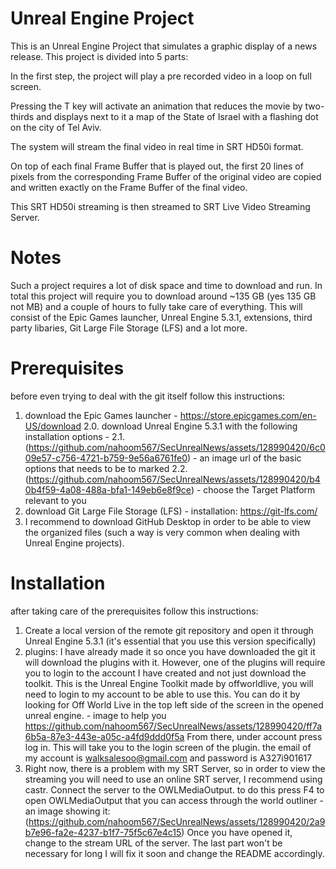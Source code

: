 # Unreal Engine Project
This is an Unreal Engine Project that simulates a graphic display of a news release.
This project is divided into 5 parts:

In the first step, the project will play a pre recorded video in a loop on full screen.

Pressing the T key will activate an animation that reduces the movie by two-thirds and displays next to it a map of the State of Israel with a flashing dot on the city of Tel Aviv.

The system will stream the final video in real time in SRT HD50i format.

On top of each final Frame Buffer that is played out, the first 20 lines of pixels from the corresponding Frame Buffer of the original video are copied and written exactly on the Frame Buffer of the final video.

This SRT HD50i streaming is then streamed to SRT Live Video Streaming Server.

# Notes
Such a project requires a lot of disk space and time to download and run.
In total this project will require you to download around ~135 GB (yes 135 GB not MB) and a couple of hours to fully take care of everything.
This will consist of the Epic Games launcher, Unreal Engine 5.3.1, extensions, third party libaries, Git Large File Storage (LFS) and a lot more.

# Prerequisites 
before even trying to deal with the git itself follow this instructions:
1. download the Epic Games launcher - https://store.epicgames.com/en-US/download
2.0. download Unreal Engine 5.3.1 with the following installation options -
   2.1. (https://github.com/nahoom567/SecUnrealNews/assets/128990420/6c009e57-c756-4721-b759-9e56a6761fe0) - an image url of the basic options that needs to be to   marked
   2.2. (https://github.com/nahoom567/SecUnrealNews/assets/128990420/b40b4f59-4a08-488a-bfa1-149eb6e8f9ce) - choose the Target Platform relevant to you
3. download Git Large File Storage (LFS) - installation: https://git-lfs.com/
4. I recommend to download GitHub Desktop in order to be able to view the organized files (such a way is very common when dealing with Unreal Engine projects).

# Installation
after taking care of the prerequisites follow this instructions:
1. Create a local version of the remote git repository and open it through Unreal Engine 5.3.1 (it's essential that you use this version specifically)
2. plugins:
   I have already made it so once you have downloaded the git it will download the plugins with it.
   However, one of the plugins will require you to login to the account I have created and not just download the toolkit.
   This is the Unreal Engine Toolkit made by offworldlive, you will need to login to my account to be able to use this.
   You can do it by looking for Off World Live in the top left side of the screen in the opened unreal engine. - image to help you
   https://github.com/nahoom567/SecUnrealNews/assets/128990420/ff7a6b5a-87e3-443e-a05c-a4fd9ddd0f5a
   From there, under account press log in. This will take you to the login screen of the plugin. 
   the email of my account is walksalesoo@gmail.com and password is A327i901617
3. Right now, there is a problem with my SRT Server, so in order to view the streaming you will need to use an online SRT server, I recommend using castr.
   Connect the server to the OWLMediaOutput. to do this press F4 to open OWLMediaOutput that you can access through the world outliner - an image showing it:
   (https://github.com/nahoom567/SecUnrealNews/assets/128990420/2a9b7e96-fa2e-4237-b1f7-75f5c67e4c15)
   Once you have opened it, change to the stream URL of the server.
   The last part won't be necessary for long I will fix it soon and change the README accordingly.
